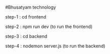 #Bhusatyam technology 

step-1 : cd frontend 

step-2 : npm run dev (to run the frontend)

step-3 : cd backend

step-4 : nodemon server.js (to run the backend)
